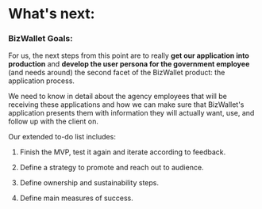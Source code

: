 
# What's next:

### BizWallet Goals:
For us, the next steps from this point are to really **get our application into production** and **develop the user persona for the government employee** (and needs around) the second facet of the BizWallet product: the application process.

We need to know in detail about the agency employees that will be receiving these applications and how we can make sure that BizWallet's application presents them with information they will actually want, use, and follow up with the client on.

Our extended to-do list includes:

1. Finish the MVP, test it again and iterate according to feedback.

2. Define a strategy to promote and reach out to audience.

3. Define ownership and sustainability steps.

4. Define main measures of success.



